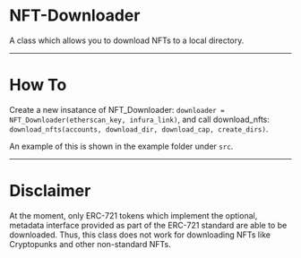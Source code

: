# NFT-Downloader
A class which allows you to download NFTs to a local directory.

---
# How To
Create a new insatance of NFT_Downloader:
`downloader = NFT_Downloader(etherscan_key, infura_link)`,
and call download_nfts:
`download_nfts(accounts, download_dir, download_cap, create_dirs)`.

An example of this is shown in the example folder under `src`.

---
# Disclaimer
At the moment, only ERC-721 tokens which implement the optional, metadata interface provided as part of the ERC-721 standard are able to be downloaded. Thus, this class does not work for downloading NFTs like Cryptopunks and other non-standard NFTs.
